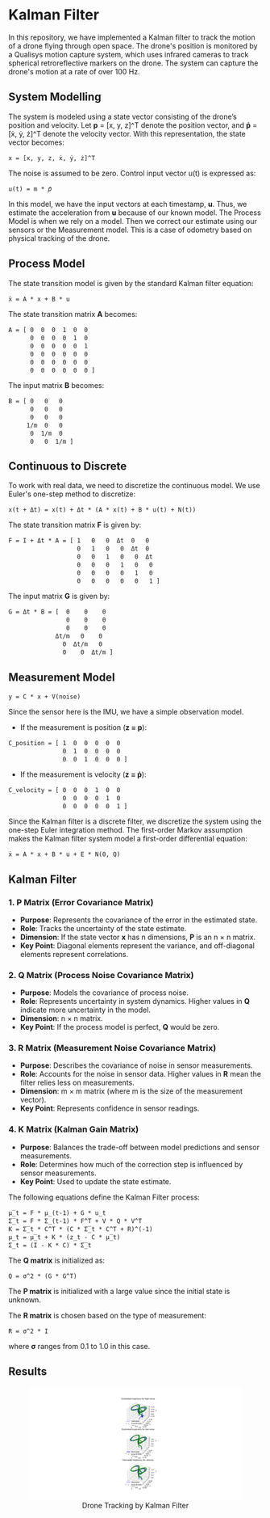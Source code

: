# Kalman Filter

In this repository, we have implemented a Kalman filter to track the motion of a drone flying through open space. The drone's position is monitored by a Qualisys motion capture system, which uses infrared cameras to track spherical retroreflective markers on the drone. The system can capture the drone's motion at a rate of over 100 Hz.

## System Modelling

The system is modeled using a state vector consisting of the drone’s position and velocity. Let **p** = [x, y, z]^T denote the position vector, and **ṗ** = [ẋ, ẏ, ż]^T denote the velocity vector. With this representation, the state vector becomes:

```
x = [x, y, z, ẋ, ẏ, ż]^T
```

The noise is assumed to be zero. Control input vector u(t) is expressed as:

```
u(t) = m * 𝑝̈
```

In this model, we have the input vectors at each timestamp, **u**. Thus, we estimate the acceleration from **u** because of our known model. The Process Model is when we rely on a model. Then we correct our estimate using our sensors or the Measurement model. This is a case of odometry based on physical tracking of the drone.

## Process Model

The state transition model is given by the standard Kalman filter equation:

```
ẋ = A * x + B * u
```

The state transition matrix **A** becomes:

```
A = [ 0  0  0  1  0  0
      0  0  0  0  1  0
      0  0  0  0  0  1
      0  0  0  0  0  0
      0  0  0  0  0  0
      0  0  0  0  0  0 ]
```

The input matrix **B** becomes:

```
B = [ 0   0   0
      0   0   0
      0   0   0
     1/m  0   0
      0  1/m  0
      0   0  1/m ]
```

## Continuous to Discrete

To work with real data, we need to discretize the continuous model. We use Euler's one-step method to discretize:

```
x(t + Δt) = x(t) + Δt * (A * x(t) + B * u(t) + N(t))
```

The state transition matrix **F** is given by:

```
F = I + Δt * A = [ 1   0   0  Δt  0   0
                   0   1   0   0  Δt  0
                   0   0   1   0   0  Δt
                   0   0   0   1   0   0
                   0   0   0   0   1   0
                   0   0   0   0   0   1 ]
```

The input matrix **G** is given by:

```
G = Δt * B = [  0    0    0
                0    0    0
                0    0    0
             Δt/m   0    0
               0  Δt/m   0
               0    0  Δt/m ]
```

## Measurement Model

```
y = C * x + V(noise)
```

Since the sensor here is the IMU, we have a simple observation model.

- If the measurement is position (**z = p**):

```
C_position = [ 1  0  0  0  0  0
               0  1  0  0  0  0
               0  0  1  0  0  0 ]
```

- If the measurement is velocity (**z = ṗ**):

```
C_velocity = [ 0  0  0  1  0  0
               0  0  0  0  1  0
               0  0  0  0  0  1 ]
```

Since the Kalman filter is a discrete filter, we discretize the system using the one-step Euler integration method. The first-order Markov assumption makes the Kalman filter system model a first-order differential equation:

```
ẋ = A * x + B * u + E * N(0, Q)
```

## Kalman Filter

### 1. **P Matrix (Error Covariance Matrix)**
- **Purpose**: Represents the covariance of the error in the estimated state.
- **Role**: Tracks the uncertainty of the state estimate.
- **Dimension**: If the state vector **x** has n dimensions, **P** is an n × n matrix.
- **Key Point**: Diagonal elements represent the variance, and off-diagonal elements represent correlations.

### 2. **Q Matrix (Process Noise Covariance Matrix)**
- **Purpose**: Models the covariance of process noise.
- **Role**: Represents uncertainty in system dynamics. Higher values in **Q** indicate more uncertainty in the model.
- **Dimension**: n × n matrix.
- **Key Point**: If the process model is perfect, **Q** would be zero.

### 3. **R Matrix (Measurement Noise Covariance Matrix)**
- **Purpose**: Describes the covariance of noise in sensor measurements.
- **Role**: Accounts for the noise in sensor data. Higher values in **R** mean the filter relies less on measurements.
- **Dimension**: m × m matrix (where m is the size of the measurement vector).
- **Key Point**: Represents confidence in sensor readings.

### 4. **K Matrix (Kalman Gain Matrix)**
- **Purpose**: Balances the trade-off between model predictions and sensor measurements.
- **Role**: Determines how much of the correction step is influenced by sensor measurements.
- **Key Point**: Used to update the state estimate.

The following equations define the Kalman Filter process:

```
μ̅_t = F * μ_(t-1) + G * u_t
Σ̅_t = F * Σ_(t-1) * F^T + V * Q * V^T
K = Σ̅_t * C^T * (C * Σ̅_t * C^T + R)^(-1)
μ_t = μ̅_t + K * (z_t - C * μ̅_t)
Σ_t = (I - K * C) * Σ̅_t
```

The **Q matrix** is initialized as:

```
Q = σ^2 * (G * G^T)
```

The **P matrix** is initialized with a large value since the initial state is unknown.

The **R matrix** is chosen based on the type of measurement:

```
R = σ^2 * I
```

where **σ** ranges from 0.1 to 1.0 in this case.

## Results

<figure>
  <img src="./Output.png" alt="Drone Track">
  <figcaption style="text-align: center;">Drone Tracking by Kalman Filter</figcaption>
</figure>
